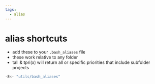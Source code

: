 ```yaml
---
tags:
  - alias 
---
```

# alias shortcuts

- add these to your `.bash_aliases` file
- these work relative to any <project/> folder
- tall & tpri(x) will return all or specific priorities that include subfolder projects

```sh
-8<- "utils/bash_aliases"
```
